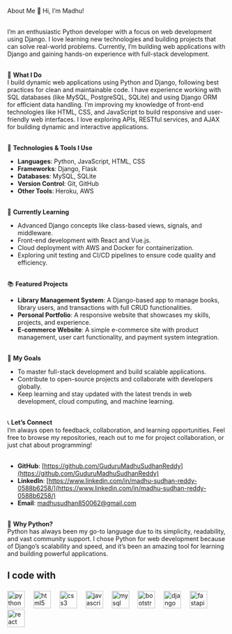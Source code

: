 About Me 👋 Hi, I’m Madhu!<br><br>

I’m an enthusiastic Python developer with a focus on web development using Django. I love learning new technologies and building projects that can solve real-world problems. Currently, I’m building web applications with Django and gaining hands-on experience with full-stack development.<br><br>

🚀 **What I Do**<br>
I build dynamic web applications using Python and Django, following best practices for clean and maintainable code. I have experience working with SQL databases (like MySQL, PostgreSQL, SQLite) and using Django ORM for efficient data handling. I’m improving my knowledge of front-end technologies like HTML, CSS, and JavaScript to build responsive and user-friendly web interfaces. I love exploring APIs, RESTful services, and AJAX for building dynamic and interactive applications.<br><br>

🔧 **Technologies & Tools I Use**<br>
- **Languages**: Python, JavaScript, HTML, CSS<br>
- **Frameworks**: Django, Flask<br>
- **Databases**: MySQL, SQLite<br>
- **Version Control**: Git, GitHub<br>
- **Other Tools**: Heroku, AWS<br><br>

🌱 **Currently Learning**<br>
- Advanced Django concepts like class-based views, signals, and middleware.<br>
- Front-end development with React and Vue.js.<br>
- Cloud deployment with AWS and Docker for containerization.<br>
- Exploring unit testing and CI/CD pipelines to ensure code quality and efficiency.<br><br>

📚 **Featured Projects**<br>
- **Library Management System**: A Django-based app to manage books, library users, and transactions with full CRUD functionalities.<br>
- **Personal Portfolio**: A responsive website that showcases my skills, projects, and experience.<br>
- **E-commerce Website**: A simple e-commerce site with product management, user cart functionality, and payment system integration.<br><br>

🎯 **My Goals**<br>
- To master full-stack development and build scalable applications.<br>
- Contribute to open-source projects and collaborate with developers globally.<br>
- Keep learning and stay updated with the latest trends in web development, cloud computing, and machine learning.<br><br>

📞 **Let’s Connect**<br>
I’m always open to feedback, collaboration, and learning opportunities. Feel free to browse my repositories, reach out to me for project collaboration, or just chat about programming!<br><br>

- **GitHub**: [https://github.com/GuduruMadhuSudhanReddy](https://github.com/GuduruMadhuSudhanReddy)<br>
- **LinkedIn**: [https://www.linkedin.com/in/madhu-sudhan-reddy-0588b6258/](https://www.linkedin.com/in/madhu-sudhan-reddy-0588b6258/)<br>
- **Email**: [madhusudhan850062@gmail.com](mailto:madhusudhan850062@gmail.com)<br><br>

🌟 **Why Python?**<br>
Python has always been my go-to language due to its simplicity, readability, and vast community support. I chose Python for web development because of Django’s scalability and speed, and it’s been an amazing tool for learning and building powerful applications.<br>






<h2 align="left">I code with</h2>

###

<div align="left">
  <img src="https://cdn.jsdelivr.net/gh/devicons/devicon/icons/python/python-original.svg" height="40" alt="python logo"  />
  <img width="12" />
  <img src="https://cdn.jsdelivr.net/gh/devicons/devicon/icons/html5/html5-original.svg" height="40" alt="html5 logo"  />
  <img width="12" />
  <img src="https://cdn.jsdelivr.net/gh/devicons/devicon/icons/css3/css3-original.svg" height="40" alt="css3 logo"  />
  <img width="12" />
  <img src="https://cdn.jsdelivr.net/gh/devicons/devicon/icons/javascript/javascript-original.svg" height="40" alt="javascript logo"  />
  <img width="12" />
  <img src="https://cdn.jsdelivr.net/gh/devicons/devicon/icons/mysql/mysql-original.svg" height="40" alt="mysql logo"  />
  <img width="12" />
  <img src="https://cdn.jsdelivr.net/gh/devicons/devicon/icons/bootstrap/bootstrap-original.svg" height="40" alt="bootstrap logo"  />
  <img width="12" />
  <img src="https://cdn.jsdelivr.net/gh/devicons/devicon/icons/django/django-plain.svg" height="40" alt="django logo"  />
  <img width="12" />
  <img src="https://cdn.jsdelivr.net/gh/devicons/devicon/icons/fastapi/fastapi-original.svg" height="40" alt="fastapi logo"  />
  <img width="12" />
  <img src="https://cdn.jsdelivr.net/gh/devicons/devicon/icons/react/react-original.svg" height="40" alt="react logo"  />
</div>

###

<p align="left"></p>

###
